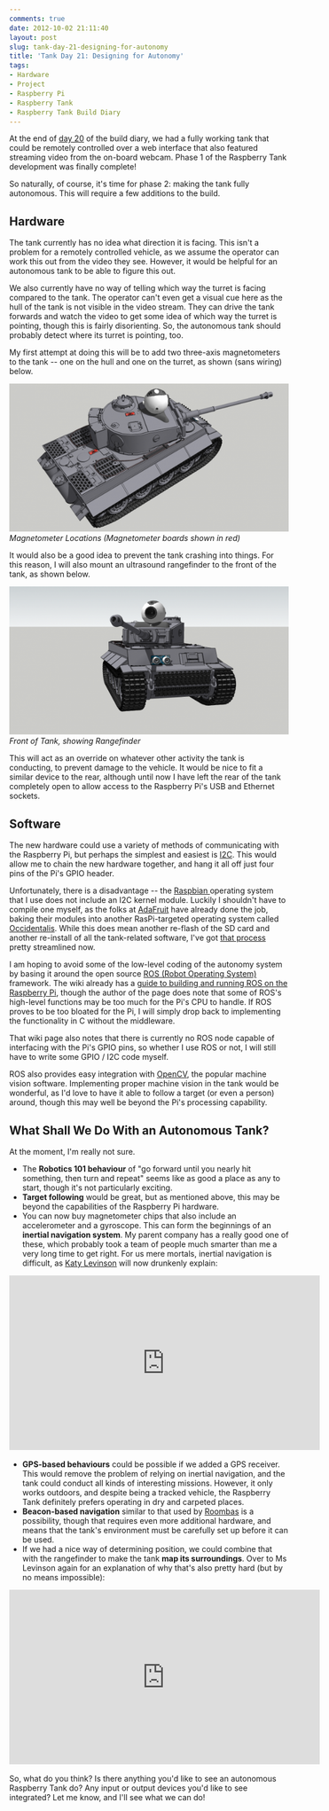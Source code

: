 ```yaml
---
comments: true
date: 2012-10-02 21:11:40
layout: post
slug: tank-day-21-designing-for-autonomy
title: 'Tank Day 21: Designing for Autonomy'
tags:
- Hardware
- Project
- Raspberry Pi
- Raspberry Tank
- Raspberry Tank Build Diary
---
```


At the end of [day 20](../tank-day-20-to-youtube-once-more/) of the build diary, we had a fully working tank that could be remotely controlled over a web interface that also featured streaming video from the on-board webcam. Phase 1 of the Raspberry Tank development was finally complete!

So naturally, of course, it's time for phase 2: making the tank fully autonomous. This will require a few additions to the build.

## Hardware

The tank currently has no idea what direction it is facing. This isn't a problem for a remotely controlled vehicle, as we assume the operator can work this out from the video they see. However, it would be helpful for an autonomous tank to be able to figure this out.

We also currently have no way of telling which way the turret is facing compared to the tank. The operator can't even get a visual cue here as the hull of the tank is not visible in the video stream. They can drive the tank forwards and watch the video to get some idea of which way the turret is pointing, though this is fairly disorienting. So, the autonomous tank should probably detect where its turret is pointing, too.

My first attempt at doing this will be to add two three-axis magnetometers to the tank -- one on the hull and one on the turret, as shown (sans wiring) below.

[![Magnetometer Locations](/img/projects/raspberry-tank/tank2-600x318.png)](/img/projects/raspberry-tank/tank2.png)<br/>
_Magnetometer Locations (Magnetometer boards shown in red)_

It would also be a good idea to prevent the tank crashing into things. For this reason, I will also mount an ultrasound rangefinder to the front of the tank, as shown below.

[![Front of Tank, showing Rangefinder](/img/projects/raspberry-tank/tank1-600x318.png)](/img/projects/raspberry-tank/tank1.png)<br/>
_Front of Tank, showing Rangefinder_

This will act as an override on whatever other activity the tank is conducting, to prevent damage to the vehicle. It would be nice to fit a similar device to the rear, although until now I have left the rear of the tank completely open to allow access to the Raspberry Pi's USB and Ethernet sockets.

## Software

The new hardware could use a variety of methods of communicating with the Raspberry Pi, but perhaps the simplest and easiest is [I2C](https://en.wikipedia.org/wiki/I%C2%B2C). This would allow me to chain the new hardware together, and hang it all off just four pins of the Pi's GPIO header.

Unfortunately, there is a disadvantage -- the [Raspbian ](http://raspbian.org)operating system that I use does not include an I2C kernel module. Luckily I shouldn't have to compile one myself, as the folks at [AdaFruit](http://adafruit.com/) have already done the job, baking their modules into another RasPi-targeted operating system called [Occidentalis](http://learn.adafruit.com/adafruit-raspberry-pi-educational-linux-distro/overview). While this does mean another re-flash of the SD card and another re-install of all the tank-related software, I've got [that process](../tank-day-19-the-move-to-raspbian/) pretty streamlined now.

I am hoping to avoid some of the low-level coding of the autonomy system by basing it around the open source [ROS (Robot Operating System)](http://www.ros.org/wiki/) framework.  The wiki already has a [guide to building and running ROS on the Raspberry Pi](http://www.ros.org/wiki/ROSberryPi/Setting%20up%20ROS%20on%20RaspberryPi), though the author of the page does note that some of ROS's high-level functions may be too much for the Pi's CPU to handle. If ROS proves to be too bloated for the Pi, I will simply drop back to implementing the functionality in C without the middleware.

That wiki page also notes that there is currently no ROS node capable of interfacing with the Pi's GPIO pins, so whether I use ROS or not, I will still have to write some GPIO / I2C code myself.

ROS also provides easy integration with [OpenCV](http://opencv.willowgarage.com/wiki/), the popular machine vision software.  Implementing proper machine vision in the tank would be wonderful, as I'd love to have it able to follow a target (or even a person) around, though this may well be beyond the Pi's processing capability.

## What Shall We Do With an Autonomous Tank?

At the moment, I'm really not sure.

  * The **Robotics 101 behaviour** of "go forward until you nearly hit something, then turn and repeat" seems like as good a place as any to start, though it's not particularly exciting.
  * **Target following** would be great, but as mentioned above, this may be beyond the capabilities of the Raspberry Pi hardware.
  * You can now buy magnetometer chips that also include an accelerometer and a gyroscope. This can form the beginnings of an **inertial navigation system**. My parent company has a really good one of these, which probably took a team of people much smarter than me a very long time to get right. For us mere mortals, inertial navigation is difficult, as [Katy Levinson](https://twitter.com/katylevinson) will now drunkenly explain:

  <iframe width="560" height="315" src="http://www.youtube-nocookie.com/embed/Drk3Dz3_yLE?start=1286" frameborder="0" allowfullscreen></iframe>

  * **GPS-based behaviours** could be possible if we added a GPS receiver. This would remove the problem of relying on inertial navigation, and the tank could conduct all kinds of interesting missions. However, it only works outdoors, and despite being a tracked vehicle, the Raspberry Tank definitely prefers operating in dry and carpeted places.
  * **Beacon-based navigation** similar to that used by [Roombas](http://www.irobot.com/en/us/robots/home/roomba.aspx) is a possibility, though that requires even more additional hardware, and means that the tank's environment must be carefully set up before it can be used.
  * If we had a nice way of determining position, we could combine that with the rangefinder to make the tank **map its surroundings**. Over to Ms Levinson again for an explanation of why that's also pretty hard (but by no means impossible):

  <iframe width="560" height="315" src="http://www.youtube-nocookie.com/embed/gFW0schumkE?start=415" frameborder="0" allowfullscreen></iframe>

So, what do you think? Is there anything you'd like to see an autonomous Raspberry Tank do? Any input or output devices you'd like to see integrated? Let me know, and I'll see what we can do!
